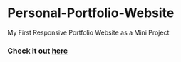# Personal-Portfolio-Website
My First Responsive Portfolio Website as a Mini Project
### Check it out [here](https://tanveermattur.github.io/Personal-Portfolio-Website/)
